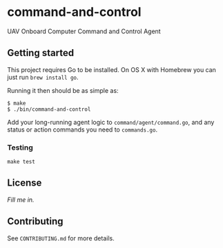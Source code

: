 # command-and-control

UAV Onboard Computer Command and Control Agent

## Getting started

This project requires Go to be installed. On OS X with Homebrew you can just run `brew install go`.

Running it then should be as simple as:

```console
$ make
$ ./bin/command-and-control
```

Add your long-running agent logic to `command/agent/command.go`, and any status or action commands you need to `commands.go`.

### Testing

``make test``

## License

_Fill me in._

## Contributing

See `CONTRIBUTING.md` for more details.
